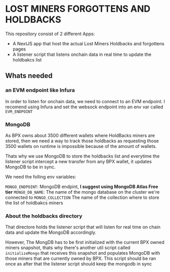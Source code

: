 # LOST MINERS FORGOTTENS AND HOLDBACKS

This repository consist of 2 different Apps:

- A NextJS app that host the actual Lost Miners Holdbacks and forgottens pages
- A listener script that listens onchain data in real time to update the holdbakcs list

## Whats needed

### an EVM endpoint like Infura

In order to listen for onchain data, we need to connect to an EVM endpoint. I recomend using Infura and set the websock endpoint into an env var called `EVM_ENDPOINT`

### MongoDB

As BPX owns about 3500 different wallets where HoldBacks miners are stored, then we need a way to track those holdbacks as requesting those 3500 wallets on runtime is impossible because of the amount of wallets.

Thats why we use MongoDB to store the holdbacks list and everytime the listener script intercept a new transfer from any BPX wallet, it updates MongoDB to be in sync.

We need the folling env variables:

`MONGO_ENDPOINT`: MongoDB endpint, **I suggest using MongoDB Atlas Free tier**
`MONGO_DB_NAME`: The name of the mongo database on the cluster we're connected to
`MONGO_COLLECTION` The name of the collection where to store the list of holdbakcs miners

### About the holdbacks directory

That directore holds the listener script that will listen for real time on chain data and update the MongoDB accordingly.

However, The MongDB has to be first initialized with the current BPX owned miners snapshot, thats why there's another util script called `initializeMongo` that receives this snapshot and populates MongoDB with those miners that are currently owned by BPX. This script should be ran once as after that the listener script should keep the mongodb in sync
